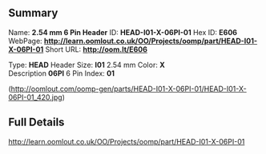 

 ## Summary
Name: __2.54 mm 6 Pin Header__
ID: __HEAD-I01-X-06PI-01__
Hex ID: __E606__
WebPage: __http://learn.oomlout.co.uk/OO/Projects/oomp/part/HEAD-I01-X-06PI-01__
Short URL: __http://oom.lt/E606__

Type: __HEAD__ Header 
Size: __I01__ 2.54 mm 
Color: __X__  
Description __06PI__ 6 Pin 
Index: __01__


(http://oomlout.com/oomp-gen/parts/HEAD-I01-X-06PI-01/HEAD-I01-X-06PI-01_420.jpg)


 ## Full Details
 http://learn.oomlout.co.uk/OO/Projects/oomp/part/HEAD-I01-X-06PI-01














